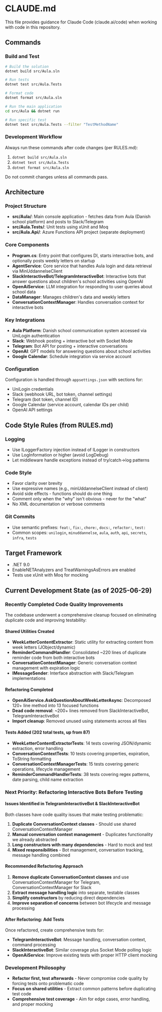 # CLAUDE.md

This file provides guidance for Claude Code (claude.ai/code) when working with code in this repository.

## Commands

### Build and Test
```bash
# Build the solution
dotnet build src/Aula.sln

# Run tests
dotnet test src/Aula.Tests

# Format code
dotnet format src/Aula.sln

# Run the main application
cd src/Aula && dotnet run

# Run specific test
dotnet test src/Aula.Tests --filter "TestMethodName"
```

### Development Workflow
Always run these commands after code changes (per RULES.md):
1. `dotnet build src/Aula.sln`
2. `dotnet test src/Aula.Tests`  
3. `dotnet format src/Aula.sln`

Do not commit changes unless all commands pass.

## Architecture

### Project Structure
- **src/Aula/**: Main console application - fetches data from Aula (Danish school platform) and posts to Slack/Telegram
- **src/Aula.Tests/**: Unit tests using xUnit and Moq
- **src/Aula.Api/**: Azure Functions API project (separate deployment)

### Core Components
- **Program.cs**: Entry point that configures DI, starts interactive bots, and optionally posts weekly letters on startup
- **AgentService**: Core service that handles Aula login and data retrieval via MinUddannelseClient
- **SlackInteractiveBot/TelegramInteractiveBot**: Interactive bots that answer questions about children's school activities using OpenAI
- **OpenAiService**: LLM integration for responding to user queries about school data
- **DataManager**: Manages children's data and weekly letters
- **ConversationContextManager**: Handles conversation context for interactive bots

### Key Integrations
- **Aula Platform**: Danish school communication system accessed via UniLogin authentication
- **Slack**: Webhook posting + interactive bot with Socket Mode
- **Telegram**: Bot API for posting + interactive conversations  
- **OpenAI**: GPT models for answering questions about school activities
- **Google Calendar**: Schedule integration via service account

### Configuration
Configuration is handled through `appsettings.json` with sections for:
- UniLogin credentials
- Slack (webhook URL, bot token, channel settings)
- Telegram (bot token, channel ID)
- Google Calendar (service account, calendar IDs per child)
- OpenAI API settings

## Code Style Rules (from RULES.md)

### Logging
- Use ILoggerFactory injection instead of ILogger<T> in constructors
- Use LogInformation or higher (avoid LogDebug)
- Let middleware handle exceptions instead of try/catch->log patterns

### Code Style
- Favor clarity over brevity
- Use expressive names (e.g., minUddannelseClient instead of client)
- Avoid side effects - functions should do one thing
- Comment only when the "why" isn't obvious - never for the "what"
- No XML documentation or verbose comments

### Git Commits
- Use semantic prefixes: `feat:`, `fix:`, `chore:`, `docs:`, `refactor:`, `test:`
- Common scopes: `unilogin`, `minuddannelse`, `aula`, `auth`, `api`, `secrets`, `infra`, `tests`

## Target Framework
- .NET 9.0
- EnableNETAnalyzers and TreatWarningsAsErrors are enabled
- Tests use xUnit with Moq for mocking

## Current Development State (as of 2025-06-29)

### Recently Completed Code Quality Improvements
The codebase underwent a comprehensive cleanup focused on eliminating duplicate code and improving testability:

#### Shared Utilities Created
- **WeekLetterContentExtractor**: Static utility for extracting content from week letters (JObject/dynamic)
- **ReminderCommandHandler**: Consolidated ~220 lines of duplicate reminder code from both interactive bots
- **ConversationContextManager<TKey>**: Generic conversation context management with expiration logic
- **IMessageSender**: Interface abstraction with Slack/Telegram implementations

#### Refactoring Completed
- **OpenAiService.AskQuestionAboutWeekLetterAsync**: Decomposed 120+ line method into 13 focused functions
- **Dead code removal**: ~200+ lines removed from SlackInteractiveBot, TelegramInteractiveBot
- **Import cleanup**: Removed unused using statements across all files

#### Tests Added (202 total tests, up from 87)
- **WeekLetterContentExtractorTests**: 14 tests covering JSON/dynamic extraction, error handling
- **ConversationContextTests**: 10 tests covering properties, expiration, ToString formatting  
- **ConversationContextManagerTests**: 15 tests covering generic operations, lifecycle management
- **ReminderCommandHandlerTests**: 38 tests covering regex patterns, date parsing, child name extraction

### Next Priority: Refactoring Interactive Bots Before Testing

#### Issues Identified in TelegramInteractiveBot & SlackInteractiveBot
Both classes have code quality issues that make testing problematic:

1. **Duplicate ConversationContext classes** - Should use shared ConversationContextManager
2. **Manual conversation context management** - Duplicates functionality we already abstracted
3. **Long constructors with many dependencies** - Hard to mock and test
4. **Mixed responsibilities** - Bot management, conversation tracking, message handling combined

#### Recommended Refactoring Approach
1. **Remove duplicate ConversationContext classes** and use ConversationContextManager<long> for Telegram, ConversationContextManager<string> for Slack
2. **Extract message handling logic** into separate, testable classes
3. **Simplify constructors** by reducing direct dependencies
4. **Improve separation of concerns** between bot lifecycle and message processing

#### After Refactoring: Add Tests
Once refactored, create comprehensive tests for:
- **TelegramInteractiveBot**: Message handling, conversation context, command processing
- **SlackInteractiveBot**: Similar coverage plus Socket Mode polling logic  
- **OpenAiService**: Improve existing tests with proper HTTP client mocking

### Development Philosophy
- **Refactor first, test afterwards** - Never compromise code quality by forcing tests onto problematic code
- **Focus on shared utilities** - Extract common patterns before duplicating test code
- **Comprehensive test coverage** - Aim for edge cases, error handling, and proper mocking